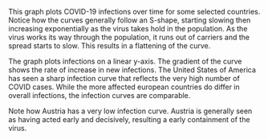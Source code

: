 This graph plots COVID-19 infections over time for some selected countries. Notice how the curves generally follow an S-shape, starting slowing then increasing exponentially as the virus takes hold in the population. As the virus works its way through the population, it runs out of carriers and the spread starts to slow. This results in a flattening of the curve.

The graph plots infections on a linear y-axis. The gradient of the curve shows the rate of increase in new infections. The United States of America has seen a sharp infection curve that reflects the very high number of COVID cases. While the more affected european countries do differ in overall infections, the infection curves are comparable.

Note how Austria has a very low infection curve. Austria is generally seen as having acted early and decisively, resulting a early containment of the virus.
